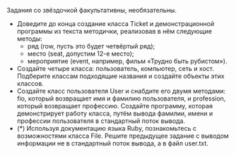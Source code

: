 Задания со звёздочкой факультативны, необязательны.
* Доведите до конца создание класса Ticket и демонстрационной программы из текста
методички, реализовав в нём следующие методы:
  * ряд (row, пусть это будет четвёртый ряд);
  * место (seat, допустим 12-е место);
  * мероприятие (event, например, фильм «Трудно быть рубистом»).
* Создайте четыре класса: пользователь, компьютер, сеть и хост. Подберите классам
подходящие названия и создайте объекты этих классов.
* Создайте класс пользователя User и снабдите его двумя методами: fio, который возвращает
имя и фамилию пользователя, и profession, который возвращает профессию. Создайте
программу, которая демонстрирует работу класса, путём вывода фамилии, имени и
профессии пользователя в стандартный поток вывода.
* (*) Используя документацию языка Ruby, познакомьтесь с возможностями класса File. Решите
предыдущее задание с выводом информации не в стандартный поток вывода, а в файл
user.txt.